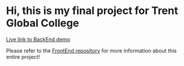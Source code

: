 # Hi, this is my final project for Trent Global College

[Live link to BackEnd demo](https://shiv-pokeport-final-express.onrender.com/cards)

Please refer to the [FrontEnd repository](https://github.com/shiv-iyer/Project-3-FrontEnd) for more information about this entire project!